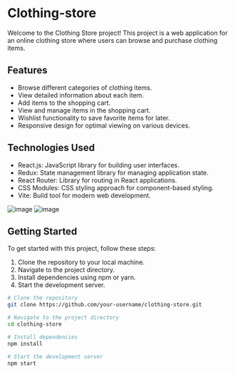# Clothing-store
Welcome to the Clothing Store project! This project is a web application for an online clothing store where users can browse and purchase clothing items.

## Features
- Browse different categories of clothing items.
- View detailed information about each item.
- Add items to the shopping cart.
- View and manage items in the shopping cart.
- Wishlist functionality to save favorite items for later.
- Responsive design for optimal viewing on various devices.

## Technologies Used
- React.js: JavaScript library for building user interfaces.
- Redux: State management library for managing application state.
- React Router: Library for routing in React applications.
- CSS Modules: CSS styling approach for component-based styling.
- Vite: Build tool for modern web development.

![image](https://github.com/Alonso8729/clothing-store/assets/119747342/8b53cddc-daeb-4815-9f3e-a5bb5057d40c)
![image](https://github.com/Alonso8729/clothing-store/assets/119747342/4e6424bd-c693-4bdc-8ed7-e22409d134ac)

## Getting Started
To get started with this project, follow these steps:

1. Clone the repository to your local machine.
2. Navigate to the project directory.
3. Install dependencies using npm or yarn.
4. Start the development server.

```bash
# Clone the repository
git clone https://github.com/your-username/clothing-store.git

# Navigate to the project directory
cd clothing-store

# Install dependencies
npm install

# Start the development server
npm start

